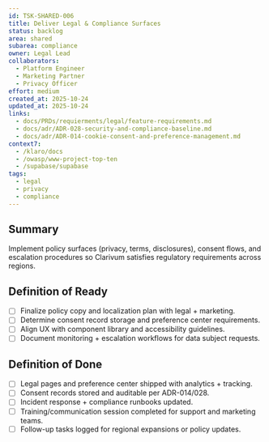```yaml
---
id: TSK-SHARED-006
title: Deliver Legal & Compliance Surfaces
status: backlog
area: shared
subarea: compliance
owner: Legal Lead
collaborators:
  - Platform Engineer
  - Marketing Partner
  - Privacy Officer
effort: medium
created_at: 2025-10-24
updated_at: 2025-10-24
links:
  - docs/PRDs/requierments/legal/feature-requirements.md
  - docs/adr/ADR-028-security-and-compliance-baseline.md
  - docs/adr/ADR-014-cookie-consent-and-preference-management.md
context7:
  - /klaro/docs
  - /owasp/www-project-top-ten
  - /supabase/supabase
tags:
  - legal
  - privacy
  - compliance
---
```


## Summary
Implement policy surfaces (privacy, terms, disclosures), consent flows, and escalation procedures so Clarivum satisfies regulatory requirements across regions.

## Definition of Ready
- [ ] Finalize policy copy and localization plan with legal + marketing.
- [ ] Determine consent record storage and preference center requirements.
- [ ] Align UX with component library and accessibility guidelines.
- [ ] Document monitoring + escalation workflows for data subject requests.

## Definition of Done
- [ ] Legal pages and preference center shipped with analytics + tracking.
- [ ] Consent records stored and auditable per ADR-014/028.
- [ ] Incident response + compliance runbooks updated.
- [ ] Training/communication session completed for support and marketing teams.
- [ ] Follow-up tasks logged for regional expansions or policy updates.
